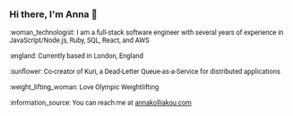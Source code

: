 ### Hi there, I'm Anna 👋
<span style="font-family:Roboto;font-size:12px;"> 
:woman_technologist: I am a full-stack software engineer with several years of experience in JavaScript/Node.js, Ruby, SQL, React, and AWS   
<br>
<br>
:england: Currently based in London, England  
<br>
<br>
:sunflower: Co-creator of Kuri, a Dead-Letter Queue-as-a-Service for distributed applications 
<br>
<br>
:weight_lifting_woman: Love Olympic Weightlifting
<br>
<br>
:information_source: You can reach me at <a href="https://annakolliakou.com">annakolliakou.com</a>
</span>
